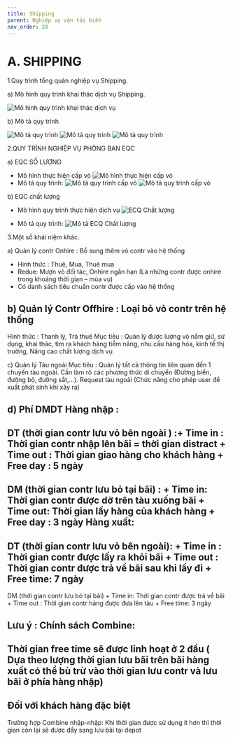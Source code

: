 ```yaml
---
title: Shipping
parent: Nghiệp vụ vận tải biển
nav_order: 20
---
```


# A. SHIPPING
1.Quy trình tổng quản nghiệp vụ Shipping.

a) Mô hình quy trình khai thác dịch vụ Shipping.
 

![Mô hình quy trình khai thác dịch vụ](../../../../../assets/images/shipping-service-model.png)

b) Mô tả quy trình

![Mô tả quy trình](../../../../../assets/images/shipping-workflows.png)
![Mô tả quy trình](../../../../../assets/images/shipping-workflows-2.png)
![Mô tả quy trình](../../../../../assets/images/shipping-workflows-3.png)

2.QUY TRÌNH NGHIỆP VỤ PHÒNG BAN EQC

a) EQC SỐ LƯỢNG
- Mô hình thực hiện cấp vỏ
![Mô hình thực hiện cấp vỏ](../../../../../assets/images/cap-vo.png)
- Mô tả quy trình:
![Mô tả quy trình cấp vỏ](../../../../../assets/images/mota-capvo.png)
![Mô tả quy trình cấp vỏ](../../../../../assets/images/mota-capvo-2.png)

b) EQC chất lượng
- Mô hình quy trình thực hiện dịch vụ
![ECQ Chất lượng](../../../../../assets/images/mohinh-ecq-chatluong.png)

- Mô tả quy trình:
![Mô tả ECQ Chất lượng](../../../../../assets/images/mota-ecq-chatluong.png)


3.Một số khái niệm khác.

a) Quản lý contr Onhire : Bổ sung thêm vỏ contr vào hệ thống
- Hình thức : Thuê, Mua, Thuê mua
- Redue: Mượn vỏ đối tác, Onhire ngắn hạn (Là những contr được onhire trong khoảng thời gian – mùa vụ)
- Có danh sách tiêu chuẩn contr được cấp vào hệ thống

b) Quản lý Contr Offhire : Loại bỏ vỏ contr trên hệ thống
-
Hình thức : Thanh lý, Trả thuê
Mục tiêu : Quản lý được lượng vỏ nắm giữ, sử dụng, khai thác, tìm ra khách hàng tiềm năng, nhu cầu hàng hóa, kinh tế thị trường, Nâng cao chất lượng dịch vụ

c) Quản lý Tàu ngoài
Mục tiêu : Quản lý tất cả thông tin liên quan đến 1 chuyến tàu ngoài. Cần làm rõ các phương thức di chuyển (Đường biển, đường bộ, đường sắt,…). Request tàu ngoài (Chức năng
cho phép user đề xuất phát sinh khi xảy ra)

d) Phí DMDT
Hàng nhập :
-
DT (thời gian contr lưu vỏ bên ngoài ) :+
Time in : Thời gian contr nhập lên bãi = thời gian distract
+
Time out : Thời gian giao hàng cho khách hàng
+
Free day : 5 ngày
-
DM (thời gian contr lưu bỏ tại bãi) :
+
Time in: Thời gian contr được dỡ trên tàu xuống bãi
+
Time out: Thời gian lấy hàng của khách hàng
+
Free day : 3 ngày
Hàng xuất:
-
DT (thời gian contr lưu vỏ bên ngoài):
+
Time in : Thời gian contr được lấy ra khỏi bãi
+
Time out : Thời gian contr được trả về bãi sau khi lấy đi
+
Free time: 7 ngày
-
DM (thời gian contr lưu bỏ tại bãi)
+
Time in: Thời gian contr được trả về bãi
+
Time out : Thời gian contr hàng được đưa lên tàu
+
Free time: 3 ngày

**Lưu ý** :
Chính sách Combine:
-
Thời gian free time sẽ được linh hoạt ở 2 đầu ( Dựa theo lượng thời gian lưu bãi trên bãi hàng xuất có thể bù trừ vào thời gian lưu contr và lưu bãi ở phía hàng nhập)
-
Đối với khách hàng đặc biệt
-
Trường hợp Combine nhập-nhập: Khi thời gian được sử dụng ít hơn thì thời gian còn lại sẽ được đẩy sang lưu bãi tại depot
